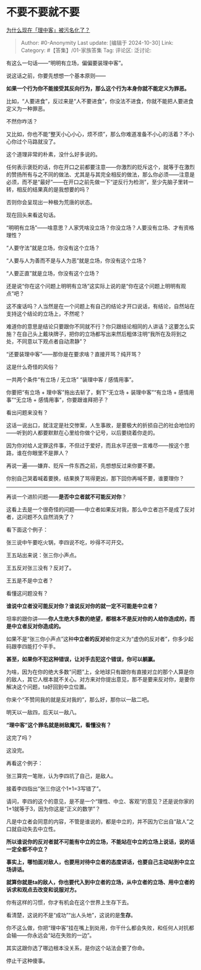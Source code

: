 # 不要不要就不要
[为什么现在「理中客」被污名化了？](https://www.zhihu.com/question/63034460/answer/18283876073)

> Author: #0-Anonymity
> Last update: [编辑于 2024-10-30]
> Link:
> Category: #【答集】/01-家族答集 
> Tag: 
> 评论区:
> 泛讨论:

有这么一句话——“明明有立场，偏偏要装理中客”。

说这话之前，你要先想想一个基本原则——

**如果一个行为你不能接受其反向行为，那么这个行为本身你就不能定义为罪恶。**

比如，“人要进食”，反过来是“人不要进食”，你没法不进食，你就不能把人要进食定义为一种罪恶。

不然你咋活？

又比如，你也不能“整天小心小心，烦不烦”，那么你难道准备不小心的活着？不小心你过个马路就没了。

这个道理非常的朴素，没什么好多说的。

任何表示褒贬的话，你在开口之前都要注意——你激烈的贬斥这个，就等于在激烈的赞扬所有与之不同的做法、尤其是与其完全相反的做法，那么你必须——注意是必须，而不是“最好”——在开口之前先做一下“逆反行为检测”，至少先脑子里转一转，相反的结果真的是我想要的吗？

否则你会呈现出一种极为荒唐的状态。

现在回头来看这句话。

“明明有立场”——啥意思？人家凭啥没立场？你没立场？人要没有立场、才有资格理性？

“人要守法”就是立场，你没有这个立场？

“人要与人为善而不是与人为恶”就是立场，你没有这个立场？

“人要正直”就是立场，你没有这个立场？

还是说“你在这个问题上明明有立场”这实际上说的是“你在这个问题上明明有观点”吧？

这不废话吗？人当然是在一个问题上有自己的结论才开口说话，有结论，自然站在支持这个结论的立场上，不然呢？

难道你的意思是结论只要跟你不同就不行？你只跟结论相同的人讲话？这要怎么实施？在自己头上戴块牌子，把你的立场都写出来然后粗体注明“我所在及将到之处，不同意以下观点者自动肃静”？

“还要装理中客”——那你是在要求啥？直接开骂？纯开骂？

这是什么奇怪的风俗？

一共两个条件“有立场 / 无立场” “装理中客 / 感情用事”。

你要把“有立场 + 理中客”拖出去斩了，剩下“无立场 + 装理中客”“有立场 + 感情用事”“无立场 + 感情用事”，你要跟谁拜把子？

看出问题来没有？

这话一说出口，就注定是社交惨案，人生事故，是要极大的折损自己的社会地位的——听到的人都要默默在心里给你做个记号，以后要绕着你走的。

因为你对给人定罪这件事，不但过于爱好，而且水平还很一言难尽——按这个思路，谁在你眼里不是罪人？

再说一遍——嫌弃、贬斥一件东西之前，先想想反过来你要不要。

你别自己哭着喊着要换，结果换了骂得更凶，那下回你再喊不要，谁要理你？

--------------------

再谈一个进阶问题——**是否中立者就不可能反对你**？

这看上去是一个很奇怪的问题——中立者如果反对我，那么中立者岂不是成了反对者，这问题不久自然消失了？

看下面这个例子：

张三说中午要吃火锅，李四说不吃，吵得不可开交。

王五站出来说：张三你小声点。

王五反对张三没有？反对了。

王五是不是中立者？

看懂这问题没有？

**谁说中立者没可能反对你？谁说反对你的就一定不可能是中立者？**

坦率的跟你讲——**你人生绝大多数的绝望，都根本不是反对你的人给你造成的，而是中立者反对你造成的。**

如果不是“张三你小声点”这种**中立者的反对**被你定义为“虚伪的反对者”，你多少起码跟李四能打个平手。

**甚至，如果你不犯这种错误，让对手去犯这个错误，你可以躺赢。**

为啥，因为在你的绝大多数“问题”上，全地球只有跟你有直接对立的那个人算是你的敌人，其它人根本就不关心。对方来对你提出意见，那不是要来反对你，是要你解决这个问题，ta好回到中立位置。

你来个“不赞同我的就是反对我的”，那么好，那你以一敌二吧。

明天以一敌四，后天以一敌八。

**“理中客”这个罪名就是树敌魔咒，看懂没有？**

这完了吗？

这没完。

再看这个例子：

张三算完一笔账，认为李四坑了自己，是敌人。

接着李四指出“张三你这个1+1=3写错了”。

请问，李四的这个的意见，是不是一个“理性、中立、客观”的意见？还是说你家的1+1就等于3，因为你这是“正义的数学”？

凡是中立者会同意的内容，不管是谁说的，都是中立的，并不因为它出自“敌人”之口就自动失去中立性。

**所以谁说你的反对者就不可能有中立的立场，不能站在中立的立场上说话，说的话一定全都不中立？**

**事实上，哪怕面对敌人，也要用对待中立者的态度讲话，也要自己主动站到中立立场讲话。**

**就算你就是ta的敌人，你也要代入到中立者的立场，从中立者的立场、用中立者的诉求和观点去改变和说服对方。**

你有这样的习惯，你才有机会在这个世界上生存下去。

看清楚，这说的不是“成功”“出人头地”，这说的是**生存**。

你不这么做，你把“理中客”挂在嘴上到处用，你干什么都会失败，和任何人对抗都会输——你永远会“站在失败的一边”。

其实这跟你选了哪边根本没关系，是你这个站法会要了你命。

停止干这种傻事。